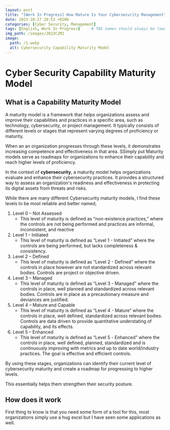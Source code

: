 ```yaml
---
layout: post
title: "[Work In Progress] How Mature Is Your Cybersecurity Management"
date: 2023-10-27 20:53 +0200
categories: [Cyber Security, Management]
tags: [English, Work In Progress]     # TAG names should always be lowercase
img_path: /images/2023C2M2
image:
  path: /1.webp
  alt: Cybersecurity Capability Maturity Model
---
```


# Cyber Security Capability Maturity Model

## What is a Capability Maturity Model

A maturity model is a framework that helps organizations assess and improve their capabilities and practices in a specific area, such as technology, cybersecurity, or project management. It typically consists of different levels or stages that represent varying degrees of proficiency or maturity.

When an an organization progresses through these levels, it demonstrates increasing competence and effectiveness in that area. SSimply put Maturity models serve as roadmaps for organizations to enhance their capability and reach higher levels of proficiency.

In the context of **cybersecurity**, a maturity model helps organizations evaluate and enhance their cybersecurity practices. It provides a structured way to assess an organization's readiness and effectiveness in protecting its digital assets from threats and risks.

While there are many different Cybersecurity maturity models, I find these levels to be most reliable and better named,

1. Level 0 – Not Assessed
   - This level of maturity is defined as “non-existence practices,” where the controls are not being performed and practices are informal, inconsistent, and reactive
2. Level 1 – Initiated
   - This level of maturity is defined as “Level 1 - Initiated” where the controls are being performed, but lacks completeness & consistency.
3. Level 2 – Defined
   - This level of maturity is defined as “Level 2 - Defined” where the controls in place however are not standardized across relevant bodies. Controls are project or objective driven.
4. Level 3 – Managed
   - This level of maturity is defined as “Level 3 - Managed” where the controls in place, well planned and standardized across relevant bodies. Controls are in place as a precautionary measure and deviances are justified.
5. Level 4 – Mature and Capable
   - This level of maturity is defined as “Level 4 - Mature” where the controls in place, well defined, standardized across relevant bodies. Controls are data driven to provide quantitative understating of capability, and its effects.
6. Level 5 – Enhanced
   - This level of maturity is defined as “Level 5 - Enhanced” where the controls in place, well defined, planned, standardized and is continuously improving with metrics and up to date world/industry practices. The goal is effective and efficient controls.

By using these stages, organizations can identify their current level of cybersecurity maturity and create a roadmap for progressing to higher levels.

This essentially helps them strengthen their security posture.

## How does it work

First thing to know is that you need some form of a tool for this, most organizations simply use a hug excel but I have seen some applications as well.
